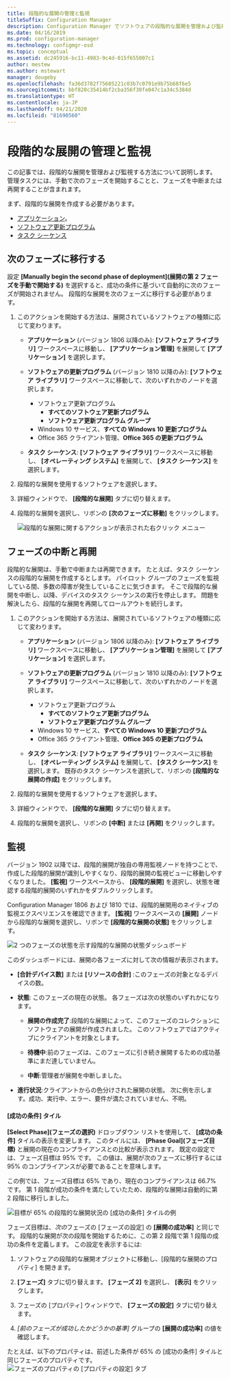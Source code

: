 ```yaml
---
title: 段階的な展開の管理と監視
titleSuffix: Configuration Manager
description: Configuration Manager でソフトウェアの段階的な展開を管理および監視する方法について説明します。
ms.date: 04/16/2019
ms.prod: configuration-manager
ms.technology: configmgr-osd
ms.topic: conceptual
ms.assetid: dc245916-bc11-4983-9c4d-015f655007c1
author: mestew
ms.author: mstewart
manager: dougeby
ms.openlocfilehash: fa36d3782f75605221c03b7c0791e9b75b68f6e5
ms.sourcegitcommit: bbf820c35414bf2cba356f30fe047c1a34c5384d
ms.translationtype: HT
ms.contentlocale: ja-JP
ms.lasthandoff: 04/21/2020
ms.locfileid: "81690560"
---
```

# <a name="manage-and-monitor-phased-deployments"></a>段階的な展開の管理と監視

この記事では、段階的な展開を管理および監視する方法について説明します。 管理タスクには、手動で次のフェーズを開始することと、フェーズを中断または再開することが含まれます。 

まず、段階的な展開を作成する必要があります。 
- [アプリケーション](create-phased-deployment-for-task-sequence.md?toc=/sccm/apps/toc.json&bc=/sccm/apps/breadcrumb/toc.json)。  
- [ソフトウェア更新プログラム](create-phased-deployment-for-task-sequence.md?toc=/sccm/sum/toc.json&bc=/sccm/sum/breadcrumb/toc.json)  
- [タスク シーケンス](create-phased-deployment-for-task-sequence.md)  



## <a name="move-to-the-next-phase"></a><a name="bkmk_move"></a> 次のフェーズに移行する

設定 **[Manually begin the second phase of deployment]\(展開の第 2 フェーズを手動で開始する\)** を選択すると、成功の条件に基づいて自動的に次のフェーズが開始されません。 段階的な展開を次のフェーズに移行する必要があります。  

1. このアクションを開始する方法は、展開されているソフトウェアの種類に応じて変わります。  

    - **アプリケーション** (バージョン 1806 以降のみ): **[ソフトウェア ライブラリ]** ワークスペースに移動し、 **[アプリケーション管理]** を展開して **[アプリケーション]** を選択します。   

    - **ソフトウェアの更新プログラム** (バージョン 1810 以降のみ): **[ソフトウェア ライブラリ]** ワークスペースに移動して、次のいずれかのノードを選択します。    
        - ソフトウェア更新プログラム  
            - **すべてのソフトウェア更新プログラム**  
            - **ソフトウェア更新プログラム グループ**   
        - Windows 10 サービス、**すべての Windows 10 更新プログラム**  
        - Office 365 クライアント管理、**Office 365 の更新プログラム**  

    - **タスク シーケンス**: **[ソフトウェア ライブラリ]** ワークスペースに移動し、 **[オペレーティング システム]** を展開して、 **[タスク シーケンス]** を選択します。   

2. 段階的な展開を使用するソフトウェアを選択します。  

3. 詳細ウィンドウで、 **[段階的な展開]** タブに切り替えます。  

4. 段階的な展開を選択し、リボンの **[次のフェーズに移動]** をクリックします。  

    ![段階的な展開に関するアクションが表示された右クリック メニュー](media/Suspend-phased-deployment.PNG)



## <a name="suspend-and-resume-phases"></a><a name="bkmk_suspend"></a> フェーズの中断と再開 

段階的な展開は、手動で中断または再開できます。 たとえば、タスク シーケンスの段階的な展開を作成するとします。 パイロット グループのフェーズを監視している間、多数の障害が発生していることに気づきます。 そこで段階的な展開を中断し、以降、デバイスのタスク シーケンスの実行を停止します。 問題を解決したら、段階的な展開を再開してロールアウトを続行します。 

1. このアクションを開始する方法は、展開されているソフトウェアの種類に応じて変わります。  

    - **アプリケーション** (バージョン 1806 以降のみ): **[ソフトウェア ライブラリ]** ワークスペースに移動し、 **[アプリケーション管理]** を展開して **[アプリケーション]** を選択します。   

    - **ソフトウェアの更新プログラム** (バージョン 1810 以降のみ): **[ソフトウェア ライブラリ]** ワークスペースに移動して、次のいずれかのノードを選択します。    
        - ソフトウェア更新プログラム  
            - **すべてのソフトウェア更新プログラム**  
            - **ソフトウェア更新プログラム グループ**   
        - Windows 10 サービス、**すべての Windows 10 更新プログラム**  
        - Office 365 クライアント管理、**Office 365 の更新プログラム**  

    - **タスク シーケンス**: **[ソフトウェア ライブラリ]** ワークスペースに移動し、 **[オペレーティング システム]** を展開して、 **[タスク シーケンス]** を選択します。 既存のタスク シーケンスを選択して、リボンの **[段階的な展開の作成]** をクリックします。  

2. 段階的な展開を使用するソフトウェアを選択します。  

3. 詳細ウィンドウで、 **[段階的な展開]** タブに切り替えます。  

4. 段階的な展開を選択し、リボンの **[中断]** または **[再開]** をクリックします。  

<!-- Removed for 1806, need to clarify behavior with engineering
When you suspend a phased deployment, it sets the available and deadline times on the active deployments to a future time. When you resume, it generates a new schedule based on when you resume the phased deployment. The new schedule helps to avoid problems if you resume after the original deadline. For example, the initial schedule has the required deadline seven days after the deployment is available. You suspend it on the second day. If you aren't ready to resume it until day eight, you don't want the deployment to be immediately past the deadline. So it generates a new deadline starting from when you resume the phased deployment on day eight. 
-->


## <a name="monitor"></a><a name="bkmk_monitor"></a> 監視
<!--1358577-->
バージョン 1902 以降では、段階的展開が独自の専用監視ノードを持つことで、作成した段階的展開が識別しやすくなり、段階的展開の監視ビューに移動しやすくなりました。 **[監視]** ワークスペースから、 **[段階的展開]** を選択し、状態を確認する段階的展開のいずれかをダブルクリックします。 <!--3555949-->

Configuration Manager 1806 および 1810 では、段階的展開用のネイティブの監視エクスペリエンスを確認できます。 **[監視]** ワークスペースの **[展開]** ノードから段階的な展開を選択し、リボンで **[段階的な展開の状態]** をクリックします。

![2 つのフェーズの状態を示す段階的な展開の状態ダッシュボード](media/1358577-phased-deployment-status.png)

このダッシュボードには、展開の各フェーズに対して次の情報が表示されます。  

- **[合計デバイス数]** または **[リソースの合計]** :このフェーズの対象となるデバイスの数。  

- **状態**: このフェーズの現在の状態。 各フェーズは次の状態のいずれかになります。  

    - **展開の作成完了**:段階的な展開によって、このフェーズのコレクションにソフトウェアの展開が作成されました。 このソフトウェアではアクティブにクライアントを対象とします。  

    - **待機中**:前のフェーズは、このフェーズに引き続き展開するための成功基準にまだ達していません。  

    - **中断**:管理者が展開を中断しました。  

- **進行状況**:クライアントからの色分けされた展開の状態。 次に例を示します。成功、実行中、エラー、要件が満たされていません、不明。 

#### <a name="success-criteria-tile"></a>[成功の条件] タイル

**[Select Phase]\(フェーズの選択\)** ドロップダウン リストを使用して、 **[成功の条件]** タイルの表示を変更します。 このタイルには、 **[Phase Goal]\(フェーズ目標\)** と展開の現在のコンプライアンスとの比較が表示されます。 既定の設定では、フェーズ目標は 95% です。 この値は、展開が次のフェーズに移行するには 95% のコンプライアンスが必要であることを意味します。

この例では、フェーズ目標は 65% であり、現在のコンプライアンスは 66.7% です。 第 1 段階が成功の条件を満たしていたため、段階的な展開は自動的に第 2 段階に移行しました。  

   ![目標が 65% の段階的な展開状況の [成功の条件] タイルの例](media/pod-status-success-criteria-tile.png)

フェーズ目標は、*次の*フェーズの [フェーズの設定] の **[展開の成功率]** と同じです。 段階的な展開が次の段階を開始するために、この第 2 段階で第 1 段階の成功の条件を定義します。 この設定を表示するには: 

1. ソフトウェアの段階的な展開オブジェクトに移動し、[段階的な展開のプロパティ] を開きます。  

2. **[フェーズ]** タブに切り替えます。 **[フェーズ 2]** を選択し、 **[表示]** をクリックします。  

3. フェーズの [プロパティ] ウィンドウで、 **[フェーズの設定]** タブに切り替えます。  

4. *[前のフェーズが成功したかどうかの基準]* グループの **[展開の成功率]** の値を確認します。  

たとえば、以下のプロパティは、前述した条件が 65% の [成功の条件] タイルと同じフェーズのプロパティです。  
![フェーズのプロパティの [プロパティの設定] タブ](media/phase-properties-phase-settings.png)

